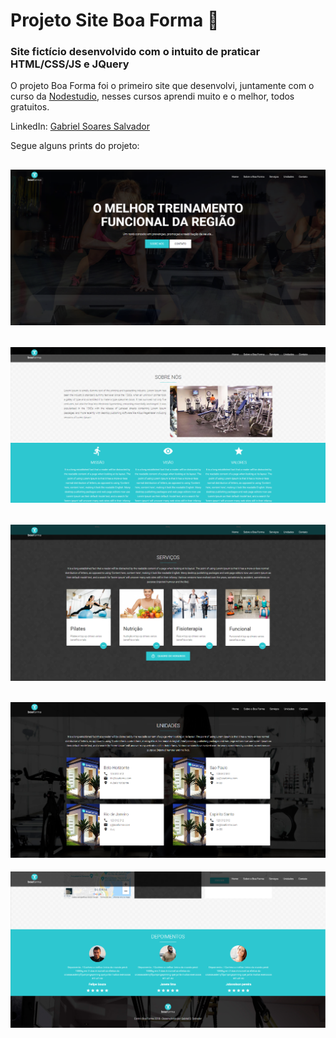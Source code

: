 # Projeto Site Boa Forma 💪
### Site fictício desenvolvido com o intuito de praticar HTML/CSS/JS e JQuery

O projeto Boa Forma foi o primeiro site que desenvolvi, juntamente com o curso da [Nodestudio](https://www.nodestudio.com.br/), nesses cursos aprendi muito e o melhor, todos gratuitos.

LinkedIn: [Gabriel Soares Salvador](https://www.linkedin.com/in/gabriel-soares-salvador-a05128149/) 

Segue alguns prints do projeto:

![alt text](https://github.com/gabrielss97/Site-Ficticio-Academia/blob/master/src/img/Screenshot_1.png)
---
![alt text](https://github.com/gabrielss97/Site-Ficticio-Academia/blob/master/src/img/Screenshot_2.png)
---
![alt text](https://github.com/gabrielss97/Site-Ficticio-Academia/blob/master/src/img/Screenshot_3.png)
---
![alt text](https://github.com/gabrielss97/Site-Ficticio-Academia/blob/master/src/img/Screenshot_4.png)
---
![alt text](https://github.com/gabrielss97/Site-Ficticio-Academia/blob/master/src/img/Screenshot_5.png)
